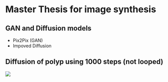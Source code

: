 # Master Thesis for image synthesis 

## GAN and Diffusion models 
- Pix2Pix (GAN)
- Impoved Diffusion

## Diffusion of polyp using 1000 steps (not looped)
![](fp_out2.gif)
